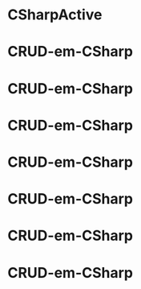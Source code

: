 # CSharpActive
# CRUD-em-CSharp
# CRUD-em-CSharp
# CRUD-em-CSharp
# CRUD-em-CSharp
# CRUD-em-CSharp
# CRUD-em-CSharp
# CRUD-em-CSharp
